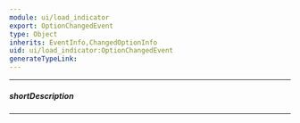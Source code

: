 ```yaml
---
module: ui/load_indicator
export: OptionChangedEvent
type: Object
inherits: EventInfo,ChangedOptionInfo
uid: ui/load_indicator:OptionChangedEvent
generateTypeLink: 
---
```

---
##### shortDescription
<!-- Description goes here -->

---
<!-- Description goes here -->